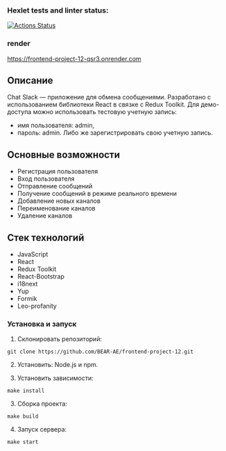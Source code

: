 ### Hexlet tests and linter status:
[![Actions Status](https://github.com/BEAR-AE/frontend-project-12/actions/workflows/hexlet-check.yml/badge.svg)](https://github.com/BEAR-AE/frontend-project-12/actions)

### render 
https://frontend-project-12-qsr3.onrender.com

## Описание

Chat Slack — приложение для обмена сообщениями. Разработано с использованием библиотеки React в связке с Redux Toolkit. 
Для демо-доступа можно использовать тестовую учетную запись: 
- имя пользователя: admin, 
- пароль: admin. 
Либо же зарегистрировать свою учетную запись.

## Основные возможности

- Регистрация пользователя
- Вход пользователя
- Отправление сообщений
- Получение сообщений в режиме реального времени
- Добавление новых каналов
- Переименование каналов
- Удаление каналов

## Стек технологий

- JavaScript
- React
- Redux Toolkit
- React-Bootstrap
- i18next
- Yup
- Formik
- Leo-profanity

### Установка и запуск

1. Склонировать репозиторий:

```
git clone https://github.com/BEAR-AE/frontend-project-12.git
```

2. Установить: Node.js и npm.

3. Установить зависимости:

```
make install
```

3. Сборка проекта:

```
make build
```

4. Запуск сервера:

```
make start
```